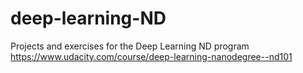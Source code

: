 # deep-learning-ND
Projects and exercises for the Deep Learning ND program https://www.udacity.com/course/deep-learning-nanodegree--nd101
